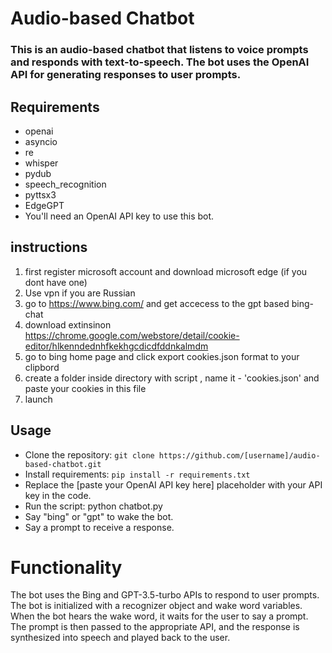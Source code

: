 
# Audio-based Chatbot
### This is an audio-based chatbot that listens to voice prompts and responds with text-to-speech. The bot uses the OpenAI API for generating responses to user prompts.

## Requirements
- openai
- asyncio
- re
- whisper
- pydub
- speech_recognition
- pyttsx3
- EdgeGPT
- You'll need an OpenAI API key to use this bot.

## instructions
1) first register microsoft account and download microsoft edge (if you dont have one)
2) Use vpn if you are Russian 
3) go to https://www.bing.com/ and get accecess to the gpt based bing-chat
4) download extinsinon https://chrome.google.com/webstore/detail/cookie-editor/hlkenndednhfkekhgcdicdfddnkalmdm
5) go to bing home page and click export cookies.json format to your clipbord 
6) create a folder inside directory with script , name it - 'cookies.json' and paste your cookies in this file 
7) launch

## Usage
- Clone the repository: ```git clone https://github.com/[username]/audio-based-chatbot.git``` 
- Install requirements: ```pip install -r requirements.txt```
- Replace the [paste your OpenAI API key here] placeholder with your API key in the code.
- Run the script: python chatbot.py
- Say "bing" or "gpt" to wake the bot.
- Say a prompt to receive a response.
# Functionality
The bot uses the Bing and GPT-3.5-turbo APIs to respond to user prompts. The bot is initialized with a recognizer object and wake word variables. When the bot hears the wake word, it waits for the user to say a prompt. The prompt is then passed to the appropriate API, and the response is synthesized into speech and played back to the user.
